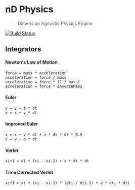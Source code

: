 # nD Physics

> Dimension Agnostic Physics Engine

[![Build Status](https://travis-ci.org/wagerfield/nd-physics.svg?branch=master)](https://travis-ci.org/wagerfield/nd-physics)

## Integrators

#### Newton's Law of Motion
```
force = mass * acceleration
acceleration = force / mass
acceleration = force * (1 / mass)
acceleration = force * inverseMass
```

#### Euler
```
v = v + a * dt
x = x + v * dt
```

#### Improved Euler
```
x = x + v * dt + a * dt * dt * 0.5
v = v + a * dt
```

#### Verlet
```
xi+1 = xi + (xi - xi-1) + a * dt * dt
```

#### Time Corrected Verlet
```
xi+1 = xi + (xi - xi-1) * (dti / dti-1) + a * dti * dti
```
